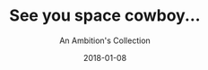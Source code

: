 ---
title: "See you space cowboy..."
subtitle: "An Ambition's Collection"
customForwardUrl: "https://www.youtube.com/watch?v=gGipGkgy-yY"
displayImg: "https://img.youtube.com/vi/gGipGkgy-yY/0.jpg"
date: "2018-01-08"
newTab: true 
---